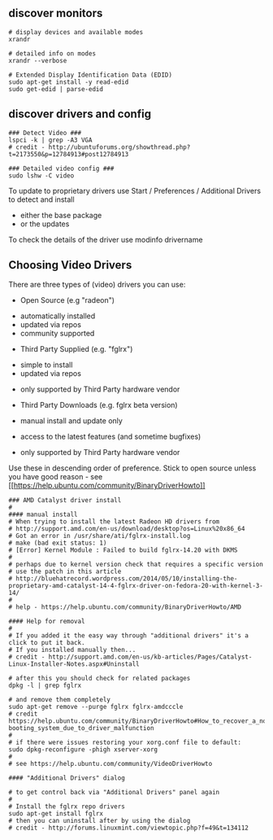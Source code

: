 

## discover monitors

```
# display devices and available modes
xrandr

# detailed info on modes
xrandr --verbose

# Extended Display Identification Data (EDID)
sudo apt-get install -y read-edid
sudo get-edid | parse-edid
```

## discover drivers and config

```
### Detect Video ###
lspci -k | grep -A3 VGA
# credit - http://ubuntuforums.org/showthread.php?t=2173550&p=12784913#post12784913

### Detailed video config ###
sudo lshw -C video

```

To update to proprietary drivers use Start / Preferences / Additional Drivers to detect and install
* either the base package 
* or the updates 

To check the details of the driver use
 modinfo drivername 

## Choosing Video Drivers

There are three types of (video) drivers you can use:

* Open Source (e.g "radeon")
 + automatically installed
 + updated via repos
 + community supported

* Third Party Supplied (e.g. "fglrx")
 + simple to install
 + updated via repos
 - only supported by Third Party hardware vendor

* Third Party Downloads (e.g. fglrx beta version)
 - manual install and update only
 + access to the latest features (and sometime bugfixes)
 - only supported by Third Party hardware vendor

Use these in descending order of preference. 
Stick to open source unless you have good reason - 
see [[https://help.ubuntu.com/community/BinaryDriverHowto]]

```
### AMD Catalyst driver install 
#
#### manual install 
# When trying to install the latest Radeon HD drivers from 
# http://support.amd.com/en-us/download/desktop?os=Linux%20x86_64
# Got an error in /usr/share/ati/fglrx-install.log
# make (bad exit status: 1)
# [Error] Kernel Module : Failed to build fglrx-14.20 with DKMS
#
# perhaps due to kernel version check that requires a specific version
# use the patch in this article
# http://bluehatrecord.wordpress.com/2014/05/10/installing-the-proprietary-amd-catalyst-14-4-fglrx-driver-on-fedora-20-with-kernel-3-14/
#
# help - https://help.ubuntu.com/community/BinaryDriverHowto/AMD

#### Help for removal
#
# If you added it the easy way through "additional drivers" it's a click to put it back.
# If you installed manually then...
# credit - http://support.amd.com/en-us/kb-articles/Pages/Catalyst-Linux-Installer-Notes.aspx#Uninstall

# after this you should check for related packages
dpkg -l | grep fglrx

# and remove them completely
sudo apt-get remove --purge fglrx fglrx-amdcccle
# credit https://help.ubuntu.com/community/BinaryDriverHowto#How_to_recover_a_non-booting_system_due_to_driver_malfunction
#
# if there were issues restoring your xorg.conf file to default:
sudo dpkg-reconfigure -phigh xserver-xorg
#
# see https://help.ubuntu.com/community/VideoDriverHowto

#### "Additional Drivers" dialog 

# to get control back via "Additional Drivers" panel again
#
# Install the fglrx repo drivers 
sudo apt-get install fglrx
# then you can uninstall after by using the dialog
# credit - http://forums.linuxmint.com/viewtopic.php?f=49&t=134112

```

